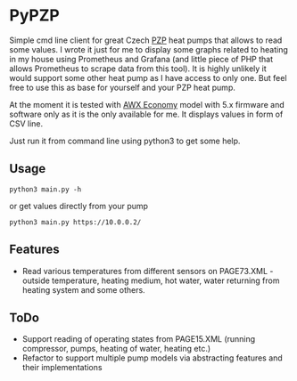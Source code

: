 # PyPZP

Simple cmd line client for great Czech [PZP](https://www.pzp.cz/) heat pumps that allows to read some values. I wrote it just for me to display some graphs related to heating in my house using Prometheus and Grafana (and little piece of PHP that allows Prometheus to scrape data from this tool). It is highly unlikely it would support some other heat pump as I have access to only one. But feel free to use this as base for yourself and your PZP heat pump.

At the moment it is tested with [AWX Economy](https://www.pzpheating.cz/en/economic-air-water-heat-pump/) model with 5.x firmware and software only as it is the only available for me. It displays values in form of CSV line.

Just run it from command line using python3 to get some help.

## Usage
    python3 main.py -h

or get values directly from your pump

    python3 main.py https://10.0.0.2/

## Features
- Read various temperatures from different sensors on PAGE73.XML - outside temperature, heating medium, hot water, water returning from heating system and some others. 

## ToDo
- Support reading of operating states from PAGE15.XML (running compressor, pumps, heating of water, heating etc.)
- Refactor to support multiple pump models via abstracting features and their implementations